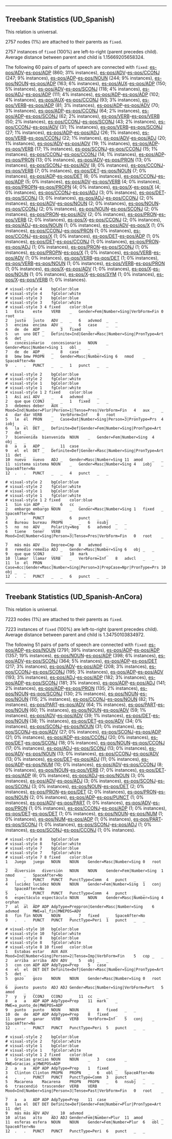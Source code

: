 

--------------------------------------------------------------------------------

## Treebank Statistics (UD_Spanish)

This relation is universal.

2757 nodes (1%) are attached to their parents as `fixed`.

2757 instances of `fixed` (100%) are left-to-right (parent precedes child).
Average distance between parent and child is 1.15669205658324.

The following 60 pairs of parts of speech are connected with `fixed`: [es-pos/ADV]()-[es-pos/ADP]() (860; 31% instances), [es-pos/ADV]()-[es-pos/CCONJ]() (247; 9% instances), [es-pos/ADP]()-[es-pos/NOUN]() (244; 9% instances), [es-pos/NOUN]()-[es-pos/ADP]() (163; 6% instances), [es-pos/AUX]()-[es-pos/ADP]() (150; 5% instances), [es-pos/ADV]()-[es-pos/SCONJ]() (118; 4% instances), [es-pos/ADJ]()-[es-pos/ADP]() (111; 4% instances), [es-pos/ADP]()-[es-pos/ADP]() (102; 4% instances), [es-pos/AUX]()-[es-pos/CCONJ]() (93; 3% instances), [es-pos/VERB]()-[es-pos/ADP]() (81; 3% instances), [es-pos/ADP]()-[es-pos/ADV]() (70; 3% instances), [es-pos/ADP]()-[es-pos/CCONJ]() (64; 2% instances), [es-pos/ADP]()-[es-pos/SCONJ]() (62; 2% instances), [es-pos/VERB]()-[es-pos/VERB]() (50; 2% instances), [es-pos/CCONJ]()-[es-pos/SCONJ]() (43; 2% instances), [es-pos/CCONJ]()-[es-pos/ADV]() (31; 1% instances), [es-pos/VERB]()-[es-pos/SCONJ]() (27; 1% instances), [es-pos/ADP]()-[es-pos/ADJ]() (26; 1% instances), [es-pos/VERB]()-[es-pos/CCONJ]() (22; 1% instances), [es-pos/ADV]()-[es-pos/ADJ]() (20; 1% instances), [es-pos/ADV]()-[es-pos/ADV]() (19; 1% instances), [es-pos/ADP]()-[es-pos/VERB]() (17; 1% instances), [es-pos/SCONJ]()-[es-pos/CCONJ]() (15; 1% instances), [es-pos/CCONJ]()-[es-pos/CCONJ]() (14; 1% instances), [es-pos/ADP]()-[es-pos/PRON]() (13; 0% instances), [es-pos/ADV]()-[es-pos/PRON]() (13; 0% instances), [es-pos/SCONJ]()-[es-pos/ADV]() (8; 0% instances), [es-pos/CCONJ]()-[es-pos/VERB]() (7; 0% instances), [es-pos/DET]()-[es-pos/NOUN]() (7; 0% instances), [es-pos/ADP]()-[es-pos/DET]() (6; 0% instances), [es-pos/CCONJ]()-[es-pos/ADP]() (5; 0% instances), [es-pos/ADV]()-[es-pos/VERB]() (4; 0% instances), [es-pos/PROPN]()-[es-pos/PROPN]() (4; 0% instances), [es-pos/X]()-[es-pos/X]() (4; 0% instances), [es-pos/CCONJ]()-[es-pos/ADJ]() (3; 0% instances), [es-pos/DET]()-[es-pos/SCONJ]() (3; 0% instances), [es-pos/ADJ]()-[es-pos/CCONJ]() (2; 0% instances), [es-pos/ADV]()-[es-pos/NOUN]() (2; 0% instances), [es-pos/NOUN]()-[es-pos/CCONJ]() (2; 0% instances), [es-pos/NOUN]()-[es-pos/SCONJ]() (2; 0% instances), [es-pos/PRON]()-[es-pos/ADV]() (2; 0% instances), [es-pos/PRON]()-[es-pos/VERB]() (2; 0% instances), [es-pos/X]()-[es-pos/CCONJ]() (2; 0% instances), [es-pos/ADJ]()-[es-pos/NOUN]() (1; 0% instances), [es-pos/ADV]()-[es-pos/X]() (1; 0% instances), [es-pos/CCONJ]()-[es-pos/PRON]() (1; 0% instances), [es-pos/CCONJ]()-[es-pos/X]() (1; 0% instances), [es-pos/DET]()-[es-pos/ADP]() (1; 0% instances), [es-pos/DET]()-[es-pos/CCONJ]() (1; 0% instances), [es-pos/PRON]()-[es-pos/ADJ]() (1; 0% instances), [es-pos/PRON]()-[es-pos/SCONJ]() (1; 0% instances), [es-pos/PROPN]()-[es-pos/X]() (1; 0% instances), [es-pos/VERB]()-[es-pos/ADV]() (1; 0% instances), [es-pos/VERB]()-[es-pos/DET]() (1; 0% instances), [es-pos/VERB]()-[es-pos/NOUN]() (1; 0% instances), [es-pos/VERB]()-[es-pos/PRON]() (1; 0% instances), [es-pos/X]()-[es-pos/ADV]() (1; 0% instances), [es-pos/X]()-[es-pos/NOUN]() (1; 0% instances), [es-pos/X]()-[es-pos/SYM]() (1; 0% instances), [es-pos/X]()-[es-pos/VERB]() (1; 0% instances).


~~~ conllu
# visual-style 4	bgColor:blue
# visual-style 4	fgColor:white
# visual-style 3	bgColor:blue
# visual-style 3	fgColor:white
# visual-style 3 4 fixed	color:blue
1	Esta	este	VERB	_	Gender=Fem|Number=Sing|VerbForm=Fin	0	root	_	_
2	justo	justo	ADV	_	_	6	advmod	_	_
3	encima	encima	ADV	_	_	6	case	_	_
4	de	de	ADP	_	_	3	fixed	_	_
5	un	uno	DET	_	Definite=Ind|Gender=Masc|Number=Sing|PronType=Art	6	det	_	_
6	concesionario	concesionario	NOUN	_	Gender=Masc|Number=Sing	1	obl	_	_
7	de	de	ADP	_	_	8	case	_	_
8	bmw	bmw	PROPN	_	Gender=Masc|Number=Sing	6	nmod	_	SpaceAfter=No
9	.	.	PUNCT	_	_	1	punct	_	_

~~~


~~~ conllu
# visual-style 2	bgColor:blue
# visual-style 2	fgColor:white
# visual-style 1	bgColor:blue
# visual-style 1	fgColor:white
# visual-style 1 2 fixed	color:blue
1	Así	así	ADV	_	_	4	advmod	_	_
2	que	que	CCONJ	_	_	1	fixed	_	_
3	debemos	deber	AUX	_	Mood=Ind|Number=Plur|Person=1|Tense=Pres|VerbForm=Fin	4	aux	_	_
4	dar	dar	VERB	_	VerbForm=Inf	0	root	_	_
5	le	él	PRON	_	Case=Dat|Number=Sing|Person=3|PronType=Prs	4	iobj	_	_
6	la	el	DET	_	Definite=Def|Gender=Fem|Number=Sing|PronType=Art	7	det	_	_
7	bienvenida	bienvenida	NOUN	_	Gender=Fem|Number=Sing	4	obj	_	_
8	a	a	ADP	_	_	11	case	_	_
9	el	el	DET	_	Definite=Def|Gender=Masc|Number=Sing|PronType=Art	11	det	_	_
10	nuevo	nuevo	ADJ	_	Gender=Masc|Number=Sing	11	amod	_	_
11	sistema	sistema	NOUN	_	Gender=Masc|Number=Sing	4	iobj	_	SpaceAfter=No
12	.	.	PUNCT	_	_	4	punct	_	_

~~~


~~~ conllu
# visual-style 2	bgColor:blue
# visual-style 2	fgColor:white
# visual-style 1	bgColor:blue
# visual-style 1	fgColor:white
# visual-style 1 2 fixed	color:blue
1	Sin	sin	ADP	_	_	6	cc	_	_
2	embargo	embargo	NOUN	_	Gender=Masc|Number=Sing	1	fixed	_	SpaceAfter=No
3	,	,	PUNCT	_	_	6	punct	_	_
4	Bureau	bureau	PROPN	_	_	6	nsubj	_	_
5	no	no	ADV	_	Polarity=Neg	6	advmod	_	_
6	tiene	tener	VERB	_	Mood=Ind|Number=Sing|Person=3|Tense=Pres|VerbForm=Fin	0	root	_	_
7	más	más	ADV	_	Degree=Cmp	8	advmod	_	_
8	remedio	remedio	ADJ	_	Gender=Masc|Number=Sing	6	obj	_	_
9	que	que	SCONJ	_	_	10	mark	_	_
10	llamar	llamar	VERB	_	VerbForm=Inf	8	advcl	_	_
11	lo	él	PRON	_	Case=Acc|Gender=Masc|Number=Sing|Person=3|PrepCase=Npr|PronType=Prs	10	obj	_	_
12	.	.	PUNCT	_	_	6	punct	_	_

~~~




--------------------------------------------------------------------------------

## Treebank Statistics (UD_Spanish-AnCora)

This relation is universal.

7223 nodes (1%) are attached to their parents as `fixed`.

7223 instances of `fixed` (100%) are left-to-right (parent precedes child).
Average distance between parent and child is 1.34750103834972.

The following 51 pairs of parts of speech are connected with `fixed`: [es-pos/ADP]()-[es-pos/NOUN]() (2791; 39% instances), [es-pos/ADP]()-[es-pos/ADP]() (1357; 19% instances), [es-pos/NOUN]()-[es-pos/ADP]() (398; 6% instances), [es-pos/ADV]()-[es-pos/SCONJ]() (364; 5% instances), [es-pos/ADP]()-[es-pos/DET]() (217; 3% instances), [es-pos/ADV]()-[es-pos/ADP]() (208; 3% instances), [es-pos/CCONJ]()-[es-pos/SCONJ]() (195; 3% instances), [es-pos/ADP]()-[es-pos/ADV]() (193; 3% instances), [es-pos/ADJ]()-[es-pos/ADP]() (182; 3% instances), [es-pos/ADP]()-[es-pos/SCONJ]() (181; 3% instances), [es-pos/ADP]()-[es-pos/ADJ]() (141; 2% instances), [es-pos/ADP]()-[es-pos/PRON]() (135; 2% instances), [es-pos/NOUN]()-[es-pos/SCONJ]() (130; 2% instances), [es-pos/NOUN]()-[es-pos/NOUN]() (115; 2% instances), [es-pos/CCONJ]()-[es-pos/NOUN]() (82; 1% instances), [es-pos/PART]()-[es-pos/ADV]() (64; 1% instances), [es-pos/PART]()-[es-pos/NOUN]() (60; 1% instances), [es-pos/NOUN]()-[es-pos/ADV]() (59; 1% instances), [es-pos/ADV]()-[es-pos/ADV]() (39; 1% instances), [es-pos/DET]()-[es-pos/NOUN]() (38; 1% instances), [es-pos/DET]()-[es-pos/ADV]() (34; 0% instances), [es-pos/SCONJ]()-[es-pos/NOUN]() (31; 0% instances), [es-pos/SCONJ]()-[es-pos/ADV]() (27; 0% instances), [es-pos/SCONJ]()-[es-pos/ADP]() (21; 0% instances), [es-pos/ADP]()-[es-pos/CCONJ]() (20; 0% instances), [es-pos/DET]()-[es-pos/SCONJ]() (18; 0% instances), [es-pos/NOUN]()-[es-pos/CCONJ]() (17; 0% instances), [es-pos/ADJ]()-[es-pos/SCONJ]() (13; 0% instances), [es-pos/ADV]()-[es-pos/NOUN]() (13; 0% instances), [es-pos/CCONJ]()-[es-pos/ADV]() (13; 0% instances), [es-pos/DET]()-[es-pos/ADJ]() (11; 0% instances), [es-pos/ADP]()-[es-pos/NUM]() (10; 0% instances), [es-pos/ADV]()-[es-pos/CCONJ]() (8; 0% instances), [es-pos/NOUN]()-[es-pos/VERB]() (7; 0% instances), [es-pos/DET]()-[es-pos/ADP]() (6; 0% instances), [es-pos/ADJ]()-[es-pos/NOUN]() (3; 0% instances), [es-pos/ADV]()-[es-pos/ADJ]() (3; 0% instances), [es-pos/SCONJ]()-[es-pos/SCONJ]() (3; 0% instances), [es-pos/NOUN]()-[es-pos/DET]() (2; 0% instances), [es-pos/PRON]()-[es-pos/DET]() (2; 0% instances), [es-pos/PRON]()-[es-pos/NOUN]() (2; 0% instances), [es-pos/ADP]()-[es-pos/PUNCT]() (1; 0% instances), [es-pos/ADV]()-[es-pos/PART]() (1; 0% instances), [es-pos/ADV]()-[es-pos/PRON]() (1; 0% instances), [es-pos/CCONJ]()-[es-pos/ADP]() (1; 0% instances), [es-pos/DET]()-[es-pos/DET]() (1; 0% instances), [es-pos/NOUN]()-[es-pos/NUM]() (1; 0% instances), [es-pos/NUM]()-[es-pos/ADP]() (1; 0% instances), [es-pos/PART]()-[es-pos/SCONJ]() (1; 0% instances), [es-pos/SCONJ]()-[es-pos/ADJ]() (1; 0% instances), [es-pos/SCONJ]()-[es-pos/CCONJ]() (1; 0% instances).


~~~ conllu
# visual-style 8	bgColor:blue
# visual-style 8	fgColor:white
# visual-style 7	bgColor:blue
# visual-style 7	fgColor:white
# visual-style 7 8 fixed	color:blue
1	Juego	juego	NOUN	NOUN	Gender=Masc|Number=Sing	0	root	_	_
2	diversión	diversión	NOUN	NOUN	Gender=Fem|Number=Sing	1	nmod	_	SpaceAfter=No
3	,	,	PUNCT	PUNCT	PunctType=Comm	4	punct	_	_
4	lucidez	lucidez	NOUN	NOUN	Gender=Fem|Number=Sing	1	conj	_	SpaceAfter=No
5	,	,	PUNCT	PUNCT	PunctType=Comm	4	punct	_	_
6	espectáculo	espectáculo	NOUN	NOUN	Gender=Masc|Number=Sing	4	orphan	_	_
7	al	al	ADP	ADP	AdpType=Preppron|Gender=Masc|Number=Sing	6	advmod	_	MWE=al_fin|MWEPOS=ADV
8	fin	fin	NOUN	NOUN	_	7	fixed	_	SpaceAfter=No
9	.	.	PUNCT	PUNCT	PunctType=Peri	1	punct	_	_

~~~


~~~ conllu
# visual-style 10	bgColor:blue
# visual-style 10	fgColor:white
# visual-style 8	bgColor:blue
# visual-style 8	fgColor:white
# visual-style 8 10 fixed	color:blue
1	Estabas	estar	AUX	AUX	Mood=Ind|Number=Sing|Person=2|Tense=Imp|VerbForm=Fin	5	cop	_	_
2	arriba	arriba	ADV	ADV	_	5	obj	_	_
3	con	con	ADP	ADP	AdpType=Prep	5	case	_	_
4	el	el	DET	DET	Definite=Def|Gender=Masc|Number=Sing|PronType=Art	5	det	_	_
5	gozo	gozo	NOUN	NOUN	Gender=Masc|Number=Sing	0	root	_	_
6	puesto	puesto	ADJ	ADJ	Gender=Masc|Number=Sing|VerbForm=Part	5	amod	_	_
7	y	y	CCONJ	CCONJ	_	11	cc	_	_
8	a	a	ADP	ADP	AdpType=Prep	11	mark	_	MWE=a_punto_de|MWEPOS=ADP
9	punto	punto	NOUN	NOUN	_	8	fixed	_	_
10	de	de	ADP	ADP	AdpType=Prep	8	fixed	_	_
11	ganar	ganar	VERB	VERB	VerbForm=Inf	5	conj	_	SpaceAfter=No
12	.	.	PUNCT	PUNCT	PunctType=Peri	5	punct	_	_

~~~


~~~ conllu
# visual-style 2	bgColor:blue
# visual-style 2	fgColor:white
# visual-style 1	bgColor:blue
# visual-style 1	fgColor:white
# visual-style 1 2 fixed	color:blue
1	Gracias	gracias	NOUN	NOUN	_	3	case	_	MWE=Gracias_a|MWEPOS=ADP
2	a	a	ADP	ADP	AdpType=Prep	1	fixed	_	_
3	Clinton	Clinton	PROPN	PROPN	_	6	obl	_	SpaceAfter=No
4	,	,	PUNCT	PUNCT	PunctType=Comm	3	punct	_	_
5	Macarena	Macarena	PROPN	PROPN	_	6	nsubj	_	_
6	trascendió	trascender	VERB	VERB	Mood=Ind|Number=Sing|Person=3|Tense=Past|VerbForm=Fin	0	root	_	_
7	a	a	ADP	ADP	AdpType=Prep	11	case	_	_
8	las	el	DET	DET	Definite=Def|Gender=Fem|Number=Plur|PronType=Art	11	det	_	_
9	más	más	ADV	ADV	_	10	advmod	_	_
10	altas	alto	ADJ	ADJ	Gender=Fem|Number=Plur	11	amod	_	_
11	esferas	esfera	NOUN	NOUN	Gender=Fem|Number=Plur	6	obl	_	SpaceAfter=No
12	.	.	PUNCT	PUNCT	PunctType=Peri	6	punct	_	_

~~~


